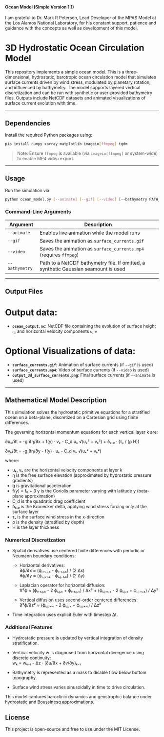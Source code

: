 #### Ocean Model (Simple Version 1.1)

I am grateful to Dr. Mark R Petersen, Lead Developer of the MPAS Model at the Los Alamos National Laboratory, for his constant support, patience and guidance with the concepts as well as development of this model.

# 3D Hydrostatic Ocean Circulation Model

This repository implements a simple ocean model. This is a three-dimensional, hydrostatic, barotropic ocean circulation model that simulates surface currents driven by wind stress, modulated by planetary rotation, and influenced by bathymetry. The model supports layered vertical discretization and can be run with synthetic or user-provided bathymetry files. Outputs include NetCDF datasets and animated visualizations of surface current evolution with time.

---

## Dependencies

Install the required Python packages using:

```bash
pip install numpy xarray matplotlib imageio[ffmpeg] tqdm
```

> Note: Ensure `ffmpeg` is available (via `imageio[ffmpeg]` or system-wide) to enable MP4 video export.

---

## Usage

Run the simulation via:

```bash
python ocean_model.py [--animate] [--gif] [--video] [--bathymetry PATH_TO_FILE]
```

### Command-Line Arguments

| Argument        | Description                                                                 |
|----------------|-----------------------------------------------------------------------------|
| `--animate`     | Enables live animation while the model runs                                |
| `--gif`         | Saves the animation as `surface_currents.gif`                              |
| `--video`       | Saves the animation as `surface_currents.mp4` (requires `ffmpeg`)          |
| `--bathymetry`  | Path to a NetCDF bathymetry file. If omitted, a synthetic Gaussian seamount is used |

---

## Output Files

# Output data:
- **`ocean_output.nc`**: NetCDF file containing the evolution of surface height `η`, and horizontal velocity components `u`, `v`

# Optional Visualizations of data:
- **`surface_currents.gif`**: Animation of surface currents (if `--gif` is used)
- **`surface_currents.mp4`**: Video of surface currents (if `--video` is used)
- **`output_3d_surface_currents.png`**: Final surface currents (if `--animate` is used)

---
## Mathematical Model Description

This simulation solves the hydrostatic primitive equations for a stratified ocean on a beta-plane, discretized on a Cartesian grid using finite differences.

The governing horizontal momentum equations for each vertical layer k are:

∂uₖ/∂t = -g ∂η/∂x + f(y) · vₖ - C_d uₖ √(uₖ² + vₖ²) + δₖ,₀ · (τₓ / (ρ H))

∂vₖ/∂t = -g ∂η/∂y - f(y) · uₖ - C_d vₖ √(uₖ² + vₖ²)

where:

- uₖ, vₖ are the horizontal velocity components at layer k  
- η is the free surface elevation (approximated by hydrostatic pressure gradients)  
- g is gravitational acceleration  
- f(y) = f₀ + β y is the Coriolis parameter varying with latitude y (beta-plane approximation)  
- C_d is the quadratic drag coefficient  
- δₖ,₀ is the Kronecker delta, applying wind stress forcing only at the surface layer  
- τₓ is the surface wind stress in the x-direction  
- ρ is the density (stratified by depth)  
- H is the layer thickness  

### Numerical Discretization

- Spatial derivatives use centered finite differences with periodic or Neumann boundary conditions:  
  - Horizontal derivatives:  
    ∂ϕ/∂x ≈ (ϕᵢ₊₁,ⱼ,ₖ - ϕᵢ₋₁,ⱼ,ₖ) / (2 Δx)  
    ∂ϕ/∂y ≈ (ϕᵢ,ⱼ₊₁,ₖ - ϕᵢ,ⱼ₋₁,ₖ) / (2 Δy)  

  - Laplacian operator for horizontal diffusion:  
    ∇²ϕ ≈ (ϕᵢ₊₁,ⱼ,ₖ - 2 ϕᵢ,ⱼ,ₖ + ϕᵢ₋₁,ⱼ,ₖ) / Δx² + (ϕᵢ,ⱼ₊₁,ₖ - 2 ϕᵢ,ⱼ,ₖ + ϕᵢ,ⱼ₋₁,ₖ) / Δy²  

  - Vertical diffusion uses second-order centered differences:  
    ∂²ϕ/∂z² ≈ (ϕᵢ,ⱼ,ₖ₊₁ - 2 ϕᵢ,ⱼ,ₖ + ϕᵢ,ⱼ,ₖ₋₁) / Δz²  

- Time integration uses explicit Euler with timestep Δt.

### Additional Features

- Hydrostatic pressure is updated by vertical integration of density stratification.  
- Vertical velocity w is diagnosed from horizontal divergence using discrete continuity:  
  wₖ = wₖ₋₁ - Δz · (∂u/∂x + ∂v/∂y)ₖ₋₁  

- Bathymetry is represented as a mask to disable flow below bottom topography.  
- Surface wind stress varies sinusoidally in time to drive circulation.

This model captures baroclinic dynamics and geostrophic balance under hydrostatic and Boussinesq approximations.


## License

This project is open-source and free to use under the MIT License.

